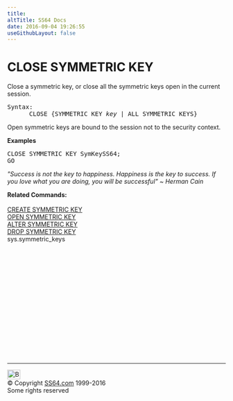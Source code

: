 ```yaml
---
title:
altTitle: SS64 Docs
date: 2016-09-04 19:26:55
useGithubLayout: false
---
```

<!-- #BeginLibraryItem "/Library/head_sql.lbi" --><!-- #EndLibraryItem --><h1>CLOSE SYMMETRIC KEY</h1>
<p>Close a symmetric key, or close all the symmetric keys open in the current session.</p>
<pre>Syntax:
      CLOSE {SYMMETRIC KEY <i>key</i> | ALL SYMMETRIC KEYS}
</pre>
<p>
  

Open symmetric keys are bound to the session not to the security context.</p>
<p><b>Examples</b></p>
<pre>CLOSE SYMMETRIC KEY SymKeySS64;<br>GO</pre>
<p class="quote"><i>"Success is not the key to happiness. Happiness is the key to success. If you love what you are doing, you will be successful" ~ Herman Cain</i></p>
<p><b>Related  Commands:</b><br>
  <br>
 <a href="key_sm_c.html">CREATE SYMMETRIC KEY</a> <br>
   <a href="key_sm_o.html">OPEN SYMMETRIC KEY</a><br>
  <a href="key_sm_a.html">ALTER SYMMETRIC KEY</a> <br>
  <a href="key_sm_d.html">DROP SYMMETRIC KEY</a>  <br>
sys.symmetric_keys</p><!-- #BeginLibraryItem "/Library/foot_sql.lbi" --><p><script async="" src="//pagead2.googlesyndication.com/pagead/js/adsbygoogle.js"></script>
<!-- ss64-sql -->
<ins class="adsbygoogle" style="display:inline-block;width:300px;height:250px" data-ad-client="ca-pub-6140977852749469" data-ad-slot="6953563613"></ins>
<script>
(adsbygoogle = window.adsbygoogle || []).push({});
</script></p>
<hr>
<div id="bl" class="footer"><a href="#"><img src="../images/top.png" width="30" height="22" alt="Back to the Top"></a></div>
<div id="br" class="footer, tagline">© Copyright <a href="http://ss64.com/">SS64.com</a> 1999-2016<br>
Some rights reserved</div><!-- #EndLibraryItem -->

